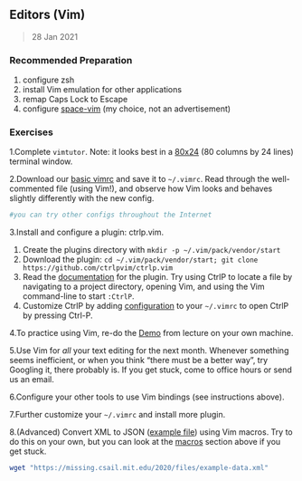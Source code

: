 ## Editors (Vim)

> 28 Jan 2021

### Recommended Preparation

1. configure zsh 
2. install Vim emulation for other applications
3. remap Caps Lock to Escape
4. configure [space-vim](https://github.com/liuchengxu/space-vim#introduction ) (my choice, not an advertisement)



### Exercises

1.Complete `vimtutor`. Note: it looks best in a [80x24](https://en.wikipedia.org/wiki/VT100) (80 columns by 24 lines) terminal window.

2.Download our [basic vimrc](https://missing.csail.mit.edu/2020/files/vimrc) and save it to `~/.vimrc`. Read through the well-commented file (using Vim!), and observe how Vim looks and behaves slightly differently with the new config.

   ```sh
   #you can try other configs throughout the Internet
   ```

   

3.Install and configure a plugin: ctrlp.vim.

   1. Create the plugins directory with `mkdir -p ~/.vim/pack/vendor/start`
   2. Download the plugin: `cd ~/.vim/pack/vendor/start; git clone https://github.com/ctrlpvim/ctrlp.vim`
   3. Read the [documentation](https://github.com/ctrlpvim/ctrlp.vim/blob/master/readme.md) for the plugin. Try using CtrlP to locate a file by navigating to a project directory, opening Vim, and using the Vim command-line to start `:CtrlP`.
   4. Customize CtrlP by adding [configuration](https://github.com/ctrlpvim/ctrlp.vim/blob/master/readme.md#basic-options) to your `~/.vimrc` to open CtrlP by pressing Ctrl-P.

   

4.To practice using Vim, re-do the [Demo](https://missing.csail.mit.edu/2020/editors/#demo) from lecture on your own machine.

5.Use Vim for *all* your text editing for the next month. Whenever something seems inefficient, or when you think “there must be a better way”, try Googling it, there probably is. If you get stuck, come to office hours or send us an email.

6.Configure your other tools to use Vim bindings (see instructions above).

7.Further customize your `~/.vimrc` and install more plugin.

8.(Advanced) Convert XML to JSON ([example file](https://missing.csail.mit.edu/2020/files/example-data.xml)) using Vim macros. Try to do this on your own, but you can look at the [macros](https://missing.csail.mit.edu/2020/editors/#macros) section above if you get stuck.

   ```sh
   wget "https://missing.csail.mit.edu/2020/files/example-data.xml"
   ```

